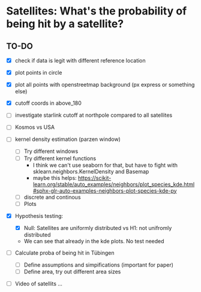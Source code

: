 # Satellites: What's the probability of being hit by a satellite?

## TO-DO
- [x] check if data is legit with different reference location
- [x] plot points in circle
- [x] plot all points with openstreetmap background (px express or something else)

- [x] cutoff coords in above_180
- [ ] investigate starlink cutoff at northpole compared to all satellites
- [ ] Kosmos vs USA

- [ ] kernel density estimation (parzen window)
  - [ ] Try different windows
  - [ ] Try different kernel functions
      - I think we can't use seaborn for that, but have to fight with sklearn.neighbors.KernelDensity and Basemap
      - maybe this helps: https://scikit-learn.org/stable/auto_examples/neighbors/plot_species_kde.html#sphx-glr-auto-examples-neighbors-plot-species-kde-py
  - [ ] discrete and continous
  - [ ] Plots 
- [x] Hypothesis testing:
  - [x] Null: Satellites are uniformly distributed vs H1: not unifromly distributed
  - We can see that already in the kde plots. No test needed
- [ ] Calculate proba of being hit in Tübingen
  - [ ] Define assumptions and simpifications (important for paper)
  - [ ] Define area, try out different area sizes
- [ ] Video of satellits ...     
